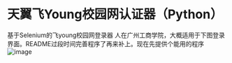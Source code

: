 # 天翼飞Young校园网认证器（Python）
基于Selenium的飞young校园网登录器
人在广州工商学院，大概适用于下图登录界面。README过段时间完善程序了再来补上。现在先提供个能用的程序
![image](https://user-images.githubusercontent.com/60568280/138116103-2bdfcc72-b6e6-4206-8a1d-7e83e1689bd4.png)
